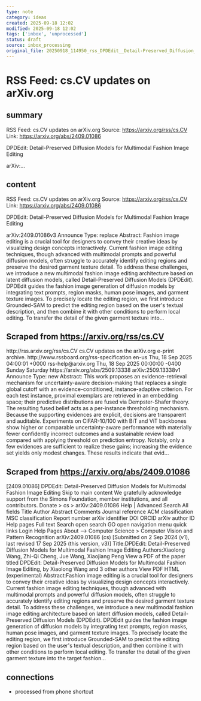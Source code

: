 ```yaml
---
type: note
category: ideas
created: 2025-09-18 12:02
modified: 2025-09-18 12:02
tags: ['inbox', 'unprocessed']
status: draft
source: inbox_processing
original_file: 20250918_114950_rss_DPDEdit__Detail-Preserved_Diffusion_Models_for_Mul.txt
---
```


# RSS Feed: cs.CV updates on arXiv.org

## summary
RSS Feed: cs.CV updates on arXiv.org
Source: https://arxiv.org/rss/cs.CV
Link: https://arxiv.org/abs/2409.01086

DPDEdit: Detail-Preserved Diffusion Models for Multimodal Fashion Image Editing

arXiv:...

## content
RSS Feed: cs.CV updates on arXiv.org
Source: https://arxiv.org/rss/cs.CV
Link: https://arxiv.org/abs/2409.01086

DPDEdit: Detail-Preserved Diffusion Models for Multimodal Fashion Image Editing

arXiv:2409.01086v3 Announce Type: replace Abstract: Fashion image editing is a crucial tool for designers to convey their creative ideas by visualizing design concepts interactively. Current fashion image editing techniques, though advanced with multimodal prompts and powerful diffusion models, often struggle to accurately identify editing regions and preserve the desired garment texture detail. To address these challenges, we introduce a new multimodal fashion image editing architecture based on latent diffusion models, called Detail-Preserved Diffusion Models (DPDEdit). DPDEdit guides the fashion image generation of diffusion models by integrating text prompts, region masks, human pose images, and garment texture images. To precisely locate the editing region, we first introduce Grounded-SAM to predict the editing region based on the user's textual description, and then combine it with other conditions to perform local editing. To transfer the detail of the given garment texture into...

## Scraped from https://arxiv.org/rss/cs.CV
<?xml version='1.0' encoding='UTF-8'?>
<rss xmlns:arxiv="http://arxiv.org/schemas/atom" xmlns:dc="http://purl.org/dc/elements/1.1/" xmlns:atom="http://www.w3.org/2005/Atom" xmlns:content="http://purl.org/rss/1.0/modules/content/" version="2.0">
  <channel>
    <title>cs.CV updates on arXiv.org</title>
    <link>http://rss.arxiv.org/rss/cs.CV</link>
    <description>cs.CV updates on the arXiv.org e-print archive.</description>
    <atom:link href="http://rss.arxiv.org/rss/cs.CV" rel="self" type="application/rss+xml"/>
    <docs>http://www.rssboard.org/rss-specification</docs>
    <language>en-us</language>
    <lastBuildDate>Thu, 18 Sep 2025 04:00:01 +0000</lastBuildDate>
    <managingEditor>rss-help@arxiv.org</managingEditor>
    <pubDate>Thu, 18 Sep 2025 00:00:00 -0400</pubDate>
    <skipDays>
      <day>Sunday</day>
      <day>Saturday</day>
    </skipDays>
    <item>
      <title>Proximity-Based Evidence Retrieval for Uncertainty-Aware Neural Networks</title>
      <link>https://arxiv.org/abs/2509.13338</link>
      <description>arXiv:2509.13338v1 Announce Type: new 
Abstract: This work proposes an evidence-retrieval mechanism for uncertainty-aware decision-making that replaces a single global cutoff with an evidence-conditioned, instance-adaptive criterion. For each test instance, proximal exemplars are retrieved in an embedding space; their predictive distributions are fused via Dempster-Shafer theory. The resulting fused belief acts as a per-instance thresholding mechanism. Because the supporting evidences are explicit, decisions are transparent and auditable. Experiments on CIFAR-10/100 with BiT and ViT backbones show higher or comparable uncertainty-aware performance with materially fewer confidently incorrect outcomes and a sustainable review load compared with applying threshold on prediction entropy. Notably, only a few evidences are sufficient to realize these gains; increasing the evidence set yields only modest changes. These results indicate that evid...


## Scraped from https://arxiv.org/abs/2409.01086
[2409.01086] DPDEdit: Detail-Preserved Diffusion Models for Multimodal Fashion Image Editing Skip to main content We gratefully acknowledge support from the Simons Foundation, member institutions, and all contributors. Donate &gt; cs &gt; arXiv:2409.01086 Help | Advanced Search All fields Title Author Abstract Comments Journal reference ACM classification MSC classification Report number arXiv identifier DOI ORCID arXiv author ID Help pages Full text Search open search GO open navigation menu quick links Login Help Pages About --> Computer Science > Computer Vision and Pattern Recognition arXiv:2409.01086 (cs) [Submitted on 2 Sep 2024 (v1), last revised 17 Sep 2025 (this version, v3)] Title:DPDEdit: Detail-Preserved Diffusion Models for Multimodal Fashion Image Editing Authors:Xiaolong Wang, Zhi-Qi Cheng, Jue Wang, Xiaojiang Peng View a PDF of the paper titled DPDEdit: Detail-Preserved Diffusion Models for Multimodal Fashion Image Editing, by Xiaolong Wang and 3 other authors View PDF HTML (experimental) Abstract:Fashion image editing is a crucial tool for designers to convey their creative ideas by visualizing design concepts interactively. Current fashion image editing techniques, though advanced with multimodal prompts and powerful diffusion models, often struggle to accurately identify editing regions and preserve the desired garment texture detail. To address these challenges, we introduce a new multimodal fashion image editing architecture based on latent diffusion models, called Detail-Preserved Diffusion Models (DPDEdit). DPDEdit guides the fashion image generation of diffusion models by integrating text prompts, region masks, human pose images, and garment texture images. To precisely locate the editing region, we first introduce Grounded-SAM to predict the editing region based on the user&#39;s textual description, and then combine it with other conditions to perform local editing. To transfer the detail of the given garment texture into the target fashion...


## connections
- processed from phone shortcut
